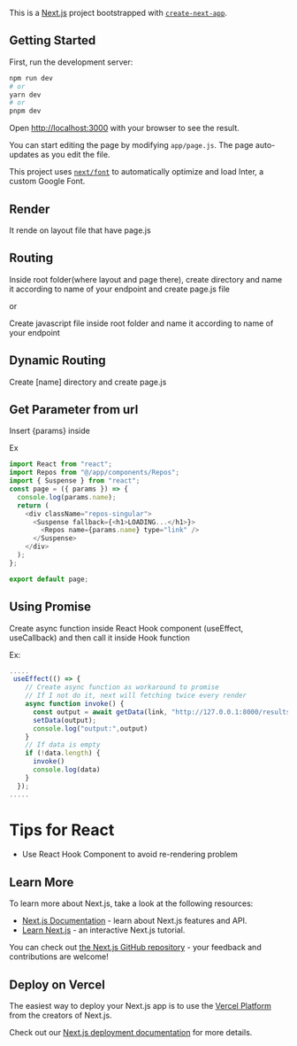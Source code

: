This is a [Next.js](https://nextjs.org/) project bootstrapped with [`create-next-app`](https://github.com/vercel/next.js/tree/canary/packages/create-next-app).

## Getting Started

First, run the development server:

```bash
npm run dev
# or
yarn dev
# or
pnpm dev
```

Open [http://localhost:3000](http://localhost:3000) with your browser to see the result.

You can start editing the page by modifying `app/page.js`. The page auto-updates as you edit the file.

This project uses [`next/font`](https://nextjs.org/docs/basic-features/font-optimization) to automatically optimize and load Inter, a custom Google Font.

## Render

It rende on layout file that have page.js

## Routing

Inside root folder(where layout and page there), create directory and name it according to name of your endpoint and create page.js file

or

Create javascript file inside root folder and name it according to name of your endpoint

## Dynamic Routing

Create [name] directory and create page.js

## Get Parameter from url

Insert {params} inside

Ex
```js
import React from "react";
import Repos from "@/app/components/Repos";
import { Suspense } from "react";
const page = ({ params }) => {
  console.log(params.name);
  return (
    <div className="repos-singular">
      <Suspense fallback={<h1>LOADING...</h1>}>
        <Repos name={params.name} type="link" />
      </Suspense>
    </div>
  );
};

export default page;
```

## Using Promise

Create async function inside React Hook component (useEffect, useCallback) and then call it inside Hook function

Ex:
```js
.....
 useEffect(() => {
    // Create async function as workaround to promise
    // If I not do it, next will fetching twice every render
    async function invoke() {
      const output = await getData(link, "http://127.0.0.1:8000/results");
      setData(output);
      console.log("output:",output)
    }
    // If data is empty
    if (!data.length) {
      invoke()
      console.log(data)
    }
  });
.....
```

# Tips for React

- Use React Hook Component to avoid re-rendering problem

## Learn More

To learn more about Next.js, take a look at the following resources:

- [Next.js Documentation](https://nextjs.org/docs) - learn about Next.js features and API.
- [Learn Next.js](https://nextjs.org/learn) - an interactive Next.js tutorial.

You can check out [the Next.js GitHub repository](https://github.com/vercel/next.js/) - your feedback and contributions are welcome!

## Deploy on Vercel

The easiest way to deploy your Next.js app is to use the [Vercel Platform](https://vercel.com/new?utm_medium=default-template&filter=next.js&utm_source=create-next-app&utm_campaign=create-next-app-readme) from the creators of Next.js.

Check out our [Next.js deployment documentation](https://nextjs.org/docs/deployment) for more details.
